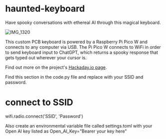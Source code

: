 # haunted-keyboard
Have spooky conversations with ethereal AI through this magical keyboard.

![IMG_1320](https://github.com/JackAndStephsWorkshop/haunted-keyboard/assets/131804912/6dd85e7a-a3f0-4030-a411-394bf739c23c)

This custom PCB keyboard is powered by a Raspberry Pi Pico W and connects to any computer via USB. The Pi Pico W connects to WiFi in order to send keyboard input to ChatGPT, which returns a spooky response that gets typed out wherever your cursor is.

Find out more on the project's [Hackaday.io page](https://hackaday.io/project/192798-haunted-keyboard).

Find this section in the code.py file and replace with your SSID and password. 
#  connect to SSID
wifi.radio.connect('SSID', 'Password')

Also create an environmental variable file called settings.toml with your Open AI key listed as Open_AI_Key="Bearer your key here"

